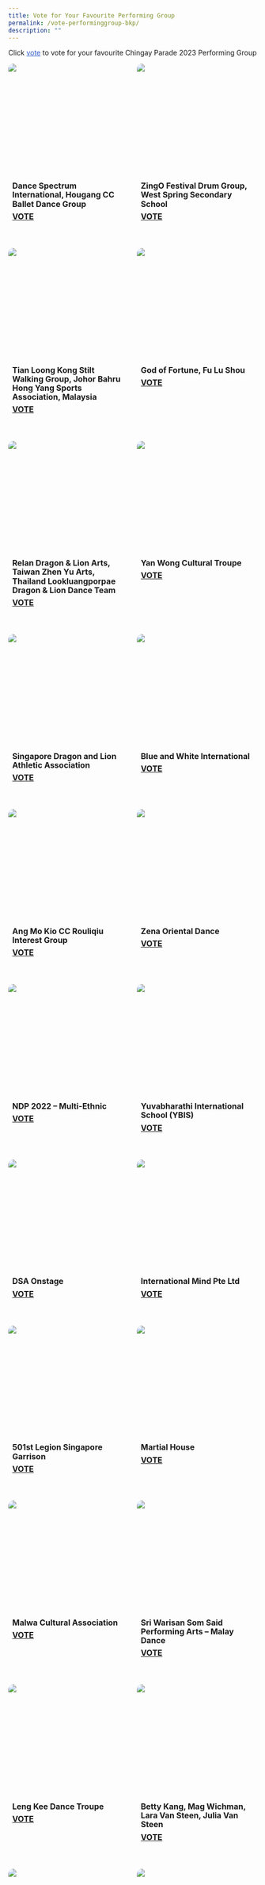 ```yaml
---
title: Vote for Your Favourite Performing Group
permalink: /vote-performinggroup-bkp/
description: ""
---
```



Click <span style="text-decoration:underline; color:#345bcc">vote</span> to vote for your favourite Chingay Parade 2023 Performing Group

<div style="display: grid; grid-template-columns: repeat(auto-fit, minmax(228px, 1fr)); gap:1rem; padding:0px">

<div style="display: block; overflow:hidden; text-decoration: none;  max-width: 20rem;">
<div style="border-radius: 10px; min-height:14rem; max-height:14rem; overflow:hidden;"><img style="min-height:14rem; object-fit: cover; position:relative; top:rem;" src="/images/ChingayAwards/Prologue%20Group%201.jpg"></div>
<div style="padding:.5rem; padding-top:.8rem; padding-bottom:2rem; text-align:left; line-height: 1.3em;"><span style= "font-size: 1rem; font-weight: bold;">Dance Spectrum International, Hougang CC Ballet Dance Group</span><br><span style="line-height: 2em; font-size: 1rem; font-weight: bold;"><a href="https://form.gov.sg/63d33904d4e11c0012c0ca98?622f011a09260b0012490c8c=Dance%20Spectrum%20International,%20Hougang%20CC%20Ballet%20Dance%20Group" target="_blank">VOTE</a></span></div></div>

<div style="display: block; overflow:hidden; text-decoration: none;  max-width: 20rem;">
<div style="border-radius: 10px; min-height:14rem; max-height:14rem; overflow:hidden;"><img style="min-height:14rem; object-fit: cover; position:relative; top:rem;" src="/images/ChingayAwards/Act%201%20Group%201.jpg"></div>
<div style="padding:.5rem; padding-top:.8rem; padding-bottom:2rem; text-align:left; line-height: 1.3em;"><span style= "font-size: 1rem; font-weight: bold;">ZingO Festival Drum Group, West Spring Secondary School</span><br><span style="line-height: 2em; font-size: 1rem; font-weight: bold;"><a href="https://form.gov.sg/63d33904d4e11c0012c0ca98?622f011a09260b0012490c8c=ZingO%20Festival%20Drum%20Group,%20West%20Spring%20Secondary%20School" target="_blank">VOTE</a></span></div></div>

<div style="display: block; overflow:hidden; text-decoration: none;  max-width: 20rem;">
<div style="border-radius: 10px; min-height:14rem; max-height:14rem; overflow:hidden;"><img style="min-height:14rem; object-fit: cover; position:relative; top:rem;" src="/images/ChingayAwards/Act%201%20Group%202.jpg"></div>
<div style="padding:.5rem; padding-top:.8rem; padding-bottom:2rem; text-align:left; line-height: 1.3em;"><span style= "font-size: 1rem; font-weight: bold;">Tian Loong Kong Stilt Walking Group, Johor Bahru Hong Yang Sports Association, Malaysia </span><br><span style="line-height: 2em; font-size: 1rem; font-weight: bold;"><a href="https://form.gov.sg/63d33904d4e11c0012c0ca98?622f011a09260b0012490c8c=Tian%20Loong%20Kong%20Stilt%20Walking%20Group,%20Johor%20Bahru%20Hong%20Yang%20Sports%20Association,%20Malaysia%20" target="_blank">VOTE</a></span></div></div>

<div style="display: block; overflow:hidden; text-decoration: none;  max-width: 20rem;">
<div style="border-radius: 10px; min-height:14rem; max-height:14rem; overflow:hidden;"><img style="min-height:14rem; object-fit: cover; position:relative; top:rem;" src="/images/ChingayAwards/Act%201%20Group%203.jpg"></div>
<div style="padding:.5rem; padding-top:.8rem; padding-bottom:2rem; text-align:left; line-height: 1.3em;"><span style= "font-size: 1rem; font-weight: bold;">God of Fortune, Fu Lu Shou </span><br><span style="line-height: 2em; font-size: 1rem; font-weight: bold;"><a href="https://form.gov.sg/63d33904d4e11c0012c0ca98?622f011a09260b0012490c8c=God%20of%20Fortune,%20Fu%20Lu%20Shou%20" target="_blank">VOTE</a></span></div></div>
	
<div style="display: block; overflow:hidden; text-decoration: none;  max-width: 20rem;">
<div style="border-radius: 10px; min-height:14rem; max-height:14rem; overflow:hidden;"><img style="min-height:14rem; object-fit: cover; position:relative; top:rem;" src="/images/ChingayAwards/Act%201%20Group%204.jpg"></div>
<div style="padding:.5rem; padding-top:.8rem; padding-bottom:2rem; text-align:left; line-height: 1.3em;"><span style= "font-size: 1rem; font-weight: bold;">Relan Dragon & Lion Arts, Taiwan Zhen Yu Arts, Thailand Lookluangporpae Dragon & Lion Dance Team</span><br><span style="line-height: 2em; font-size: 1rem; font-weight: bold;"><a href="https://form.gov.sg/63d33904d4e11c0012c0ca98?622f011a09260b0012490c8c=Relan%20Dragon%20and%20Lion%20Arts,%20Taiwan%20Zhen%20Yu%20Arts,%20Thailand%20Lookluangporpae%20Dragon%20and%20Lion%20Dance%20Team" target="_blank">VOTE</a></span></div></div>

<div style="display: block; overflow:hidden; text-decoration: none;  max-width: 20rem;">
<div style="border-radius: 10px; min-height:14rem; max-height:14rem; overflow:hidden;"><img style="min-height:14rem; object-fit: cover; position:relative; top:rem;" src="/images/ChingayAwards/Act%201%20Group%205.jpg"></div>
<div style="padding:.5rem; padding-top:.8rem; padding-bottom:2rem; text-align:left; line-height: 1.3em;"><span style= "font-size: 1rem; font-weight: bold;">Yan Wong Cultural Troupe</span><br><span style="line-height: 2em; font-size: 1rem; font-weight: bold;"><a href="https://form.gov.sg/63d33904d4e11c0012c0ca98?622f011a09260b0012490c8c=Yan%20Wong%20Cultural%20Troupe" target="_blank">VOTE</a></span></div></div>

<div style="display: block; overflow:hidden; text-decoration: none;  max-width: 20rem;">
<div style="border-radius: 10px; min-height:14rem; max-height:14rem; overflow:hidden;"><img style="min-height:14rem; object-fit: cover; position:relative; top:rem;" src="/images/ChingayAwards/Act%201%20Group%206.jpg"></div>
<div style="padding:.5rem; padding-top:.8rem; padding-bottom:2rem; text-align:left; line-height: 1.3em;"><span style= "font-size: 1rem; font-weight: bold;">Singapore Dragon and Lion Athletic Association</span><br><span style="line-height: 2em; font-size: 1rem; font-weight: bold;"><a href="https://form.gov.sg/63d33904d4e11c0012c0ca98?622f011a09260b0012490c8c=Singapore%20Dragon%20and%20Lion%20Athletic%20Association" target="_blank">VOTE</a></span></div></div>

<div style="display: block; overflow:hidden; text-decoration: none;  max-width: 20rem;">
<div style="border-radius: 10px; min-height:14rem; max-height:14rem; overflow:hidden;"><img style="min-height:14rem; object-fit: cover; position:relative; top:rem;" src="/images/ChingayAwards/Act%201%20Group%207.jpg"></div>
<div style="padding:.5rem; padding-top:.8rem; padding-bottom:2rem; text-align:left; line-height: 1.3em;"><span style= "font-size: 1rem; font-weight: bold;">Blue and White International</span><br><span style="line-height: 2em; font-size: 1rem; font-weight: bold;"><a href="https://form.gov.sg/63d33904d4e11c0012c0ca98?622f011a09260b0012490c8c=Blue%20and%20White%20International" target="_blank">VOTE</a></span></div></div>

<div style="display: block; overflow:hidden; text-decoration: none;  max-width: 20rem;">
<div style="border-radius: 10px; min-height:14rem; max-height:14rem; overflow:hidden;"><img style="min-height:14rem; object-fit: cover; position:relative; top:rem;" src="/images/ChingayAwards/Act%201%20Group%208.jpg"></div>
<div style="padding:.5rem; padding-top:.8rem; padding-bottom:2rem; text-align:left; line-height: 1.3em;"><span style= "font-size: 1rem; font-weight: bold;">Ang Mo Kio CC Rouliqiu Interest Group</span><br><span style="line-height: 2em; font-size: 1rem; font-weight: bold;"><a href="https://form.gov.sg/63d33904d4e11c0012c0ca98?622f011a09260b0012490c8c=Ang%20Mo%20Kio%20CC%20Rouliqiu%20Interest%20Group" target="_blank">VOTE</a></span></div></div>

<div style="display: block; overflow:hidden; text-decoration: none;  max-width: 20rem;">
<div style="border-radius: 10px; min-height:14rem; max-height:14rem; overflow:hidden;"><img style="min-height:14rem; object-fit: cover; position:relative; top:rem;" src="/images/ChingayAwards/Act%201%20Group%209.jpg"></div>
<div style="padding:.5rem; padding-top:.8rem; padding-bottom:2rem; text-align:left; line-height: 1.3em;"><span style= "font-size: 1rem; font-weight: bold;">Zena Oriental Dance</span><br><span style="line-height: 2em; font-size: 1rem; font-weight: bold;"><a href="https://form.gov.sg/63d33904d4e11c0012c0ca98?622f011a09260b0012490c8c=Zena%20Oriental%20Dance" target="_blank">VOTE</a></span></div></div>

<div style="display: block; overflow:hidden; text-decoration: none;  max-width: 20rem;">
<div style="border-radius: 10px; min-height:14rem; max-height:14rem; overflow:hidden;"><img style="min-height:14rem; object-fit: cover; position:relative; top:rem;" src="/images/ChingayAwards/Act%201%20Group%2010.jpg"></div>
<div style="padding:.5rem; padding-top:.8rem; padding-bottom:2rem; text-align:left; line-height: 1.3em;"><span style= "font-size: 1rem; font-weight: bold;">NDP 2022 – Multi-Ethnic </span><br><span style="line-height: 2em; font-size: 1rem; font-weight: bold;"><a href="https://form.gov.sg/63d33904d4e11c0012c0ca98?622f011a09260b0012490c8c=NDP%202022%20–%20Multi-Ethnic%20" target="_blank">VOTE</a></span></div></div>

<div style="display: block; overflow:hidden; text-decoration: none;  max-width: 20rem;">
<div style="border-radius: 10px; min-height:14rem; max-height:14rem; overflow:hidden;"><img style="min-height:14rem; object-fit: cover; position:relative; top:rem;" src="/images/ChingayAwards/Act%201%20Group%2011.jpg"></div>
<div style="padding:.5rem; padding-top:.8rem; padding-bottom:2rem; text-align:left; line-height: 1.3em;"><span style= "font-size: 1rem; font-weight: bold;">Yuvabharathi International School (YBIS)</span><br><span style="line-height: 2em; font-size: 1rem; font-weight: bold;"><a href="https://form.gov.sg/63d33904d4e11c0012c0ca98?622f011a09260b0012490c8c=Yuvabharathi%20International%20School%20(YBIS)" target="_blank">VOTE</a></span></div></div>

<div style="display: block; overflow:hidden; text-decoration: none;  max-width: 20rem;">
<div style="border-radius: 10px; min-height:14rem; max-height:14rem; overflow:hidden;"><img style="min-height:14rem; object-fit: cover; position:relative; top:rem;" src="/images/ChingayAwards/Act%201%20Group%2012.jpg"></div>
<div style="padding:.5rem; padding-top:.8rem; padding-bottom:2rem; text-align:left; line-height: 1.3em;"><span style= "font-size: 1rem; font-weight: bold;">DSA Onstage</span><br><span style="line-height: 2em; font-size: 1rem; font-weight: bold;"><a href="https://form.gov.sg/63d33904d4e11c0012c0ca98?622f011a09260b0012490c8c=DSA%20Onstage" target="_blank">VOTE</a></span></div></div>

<div style="display: block; overflow:hidden; text-decoration: none;  max-width: 20rem;">
<div style="border-radius: 10px; min-height:14rem; max-height:14rem; overflow:hidden;"><img style="min-height:14rem; object-fit: cover; position:relative; top:rem;" src="/images/ChingayAwards/Act%201%20Group%2013.jpg"></div>
<div style="padding:.5rem; padding-top:.8rem; padding-bottom:2rem; text-align:left; line-height: 1.3em;"><span style= "font-size: 1rem; font-weight: bold;">International Mind Pte Ltd</span><br><span style="line-height: 2em; font-size: 1rem; font-weight: bold;"><a href="https://form.gov.sg/63d33904d4e11c0012c0ca98?622f011a09260b0012490c8c=International%20Mind%20Pte%20Ltd" target="_blank">VOTE</a></span></div></div>

<div style="display: block; overflow:hidden; text-decoration: none;  max-width: 20rem;">
<div style="border-radius: 10px; min-height:14rem; max-height:14rem; overflow:hidden;"><img style="min-height:14rem; object-fit: cover; position:relative; top:rem;" src="/images/ChingayAwards/Act%201%20Group%2014.jpg"></div>
<div style="padding:.5rem; padding-top:.8rem; padding-bottom:2rem; text-align:left; line-height: 1.3em;"><span style= "font-size: 1rem; font-weight: bold;">501st Legion Singapore Garrison</span><br><span style="line-height: 2em; font-size: 1rem; font-weight: bold;"><a href="https://form.gov.sg/63d33904d4e11c0012c0ca98?622f011a09260b0012490c8c=501st%20Legion%20Singapore%20Garrison" target="_blank">VOTE</a></span></div></div>

<div style="display: block; overflow:hidden; text-decoration: none;  max-width: 20rem;">
<div style="border-radius: 10px; min-height:14rem; max-height:14rem; overflow:hidden;"><img style="min-height:14rem; object-fit: cover; position:relative; top:rem;" src="/images/ChingayAwards/Act%201%20Group%2015.jpg"></div>
<div style="padding:.5rem; padding-top:.8rem; padding-bottom:2rem; text-align:left; line-height: 1.3em;"><span style= "font-size: 1rem; font-weight: bold;">Martial House</span><br><span style="line-height: 2em; font-size: 1rem; font-weight: bold;"><a href="https://form.gov.sg/63d33904d4e11c0012c0ca98?622f011a09260b0012490c8c=Martial%20House" target="_blank">VOTE</a></span></div></div>

<div style="display: block; overflow:hidden; text-decoration: none;  max-width: 20rem;">
<div style="border-radius: 10px; min-height:14rem; max-height:14rem; overflow:hidden;"><img style="min-height:14rem; object-fit: cover; position:relative; top:rem;" src="/images/ChingayAwards/Act%201%20Group%2016.jpg"></div>
<div style="padding:.5rem; padding-top:.8rem; padding-bottom:2rem; text-align:left; line-height: 1.3em;"><span style= "font-size: 1rem; font-weight: bold;">Malwa Cultural Association</span><br><span style="line-height: 2em; font-size: 1rem; font-weight: bold;"><a href="https://form.gov.sg/63d33904d4e11c0012c0ca98?622f011a09260b0012490c8c=Malwa%20Cultural%20Association" target="_blank">VOTE</a></span></div></div>

<div style="display: block; overflow:hidden; text-decoration: none;  max-width: 20rem;">
<div style="border-radius: 10px; min-height:14rem; max-height:14rem; overflow:hidden;"><img style="min-height:14rem; object-fit: cover; position:relative; top:rem;" src="/images/ChingayAwards/Act%201%20Group%2017.jpg"></div>
<div style="padding:.5rem; padding-top:.8rem; padding-bottom:2rem; text-align:left; line-height: 1.3em;"><span style= "font-size: 1rem; font-weight: bold;">Sri Warisan Som Said Performing Arts – Malay Dance</span><br><span style="line-height: 2em; font-size: 1rem; font-weight: bold;"><a href="https://form.gov.sg/63d33904d4e11c0012c0ca98?622f011a09260b0012490c8c=Sri%20Warisan%20Som%20Said%20Performing%20Arts%20–%20Malay%20Dance" target="_blank">VOTE</a></span></div></div>

<div style="display: block; overflow:hidden; text-decoration: none;  max-width: 20rem;">
<div style="border-radius: 10px; min-height:14rem; max-height:14rem; overflow:hidden;"><img style="min-height:14rem; object-fit: cover; position:relative; top:rem;" src="/images/ChingayAwards/Act%201%20Group%2018.jpg"></div>
<div style="padding:.5rem; padding-top:.8rem; padding-bottom:2rem; text-align:left; line-height: 1.3em;"><span style= "font-size: 1rem; font-weight: bold;">Leng Kee Dance Troupe</span><br><span style="line-height: 2em; font-size: 1rem; font-weight: bold;"><a href="https://form.gov.sg/63d33904d4e11c0012c0ca98?622f011a09260b0012490c8c=Leng%20Kee%20Dance%20Troupe" target="_blank">VOTE</a></span></div></div>

<div style="display: block; overflow:hidden; text-decoration: none;  max-width: 20rem;">
<div style="border-radius: 10px; min-height:14rem; max-height:14rem; overflow:hidden;"><img style="min-height:14rem; object-fit: cover; position:relative; top:rem;" src="/images/ChingayAwards/Act%201%20Group%2019.jpg"></div>
<div style="padding:.5rem; padding-top:.8rem; padding-bottom:2rem; text-align:left; line-height: 1.3em;"><span style= "font-size: 1rem; font-weight: bold;">Betty Kang, Mag Wichman, Lara Van Steen, Julia Van Steen</span><br><span style="line-height: 2em; font-size: 1rem; font-weight: bold;"><a href="https://form.gov.sg/63d33904d4e11c0012c0ca98?622f011a09260b0012490c8c=Betty%20Kang,%20Mag%20Wichman,%20Lara%20Van%20Steen,%20Julia%20Van%20Steen" target="_blank">VOTE</a></span></div></div>

<div style="display: block; overflow:hidden; text-decoration: none;  max-width: 20rem;">
<div style="border-radius: 10px; min-height:14rem; max-height:14rem; overflow:hidden;"><img style="min-height:14rem; object-fit: cover; position:relative; top:rem;" src="/images/ChingayAwards/Act%201%20Group%2020.jpg"></div>
<div style="padding:.5rem; padding-top:.8rem; padding-bottom:2rem; text-align:left; line-height: 1.3em;"><span style= "font-size: 1rem; font-weight: bold;">Sakthi Fine Arts</span><br><span style="line-height: 2em; font-size: 1rem; font-weight: bold;"><a href="https://form.gov.sg/63d33904d4e11c0012c0ca98?622f011a09260b0012490c8c=Sakthi%20Fine%20Arts" target="_blank">VOTE</a></span></div></div>

<div style="display: block; overflow:hidden; text-decoration: none;  max-width: 20rem;">
<div style="border-radius: 10px; min-height:14rem; max-height:14rem; overflow:hidden;"><img style="min-height:14rem; object-fit: cover; position:relative; top:rem;" src="/images/ChingayAwards/Act%201%20Group%2021.jpg"></div>
<div style="padding:.5rem; padding-top:.8rem; padding-bottom:2rem; text-align:left; line-height: 1.3em;"><span style= "font-size: 1rem; font-weight: bold;">Musicians from We’ve Got Talent! 2023: Michelle Chua (Guzheng), Tan Yuqing (Sheng), NUS CAC Angklung, Happy Ukers Group & Green Percussion Interest Group @ Bukit Gombak</span><br><span style="line-height: 2em; font-size: 1rem; font-weight: bold;"><a href="https://form.gov.sg/63d33904d4e11c0012c0ca98?622f011a09260b0012490c8c=Musicians%20from%20We’ve%20Got%20Talent!%202023:%20Michelle%20Chua%20(Guzheng),%20Tan%20Yuqing%20(Sheng),%20NUS%20CAC%20Angklung,%20Happy%20Ukers%20Group%20and%20Green%20Percussion%20Interest%20Group%20@%20Bukit%20Gombak" target="_blank">VOTE</a></span></div></div>

<div style="display: block; overflow:hidden; text-decoration: none;  max-width: 20rem;">
<div style="border-radius: 10px; min-height:14rem; max-height:14rem; overflow:hidden;"><img style="min-height:14rem; object-fit: cover; position:relative; top:rem;" src="/images/ChingayAwards/Act%201%20Group%2022.jpg"></div>
<div style="padding:.5rem; padding-top:.8rem; padding-bottom:2rem; text-align:left; line-height: 1.3em;"><span style= "font-size: 1rem; font-weight: bold;">Momentum Show Choir (Emerge Arts & Media Academy, TruDance, Wellington Primary School, Angsana Primary School)</span><br><span style="line-height: 2em; font-size: 1rem; font-weight: bold;"><a href="https://form.gov.sg/63d33904d4e11c0012c0ca98?622f011a09260b0012490c8c=Momentum%20Show%20Choir%20(Emerge%20Arts%20and%20Media%20Academy,%20TruDance,%20Wellington%20Primary%20School,%20Angsana%20Primary%20School)" target="_blank">VOTE</a></span></div></div>

<div style="display: block; overflow:hidden; text-decoration: none;  max-width: 20rem;">
<div style="border-radius: 10px; min-height:14rem; max-height:14rem; overflow:hidden;"><img style="min-height:14rem; object-fit: cover; position:relative; top:rem;" src="/images/ChingayAwards/Act%201%20Group%2023.jpg"></div>
<div style="padding:.5rem; padding-top:.8rem; padding-bottom:2rem; text-align:left; line-height: 1.3em;"><span style= "font-size: 1rem; font-weight: bold;">North West Community Development Council Dance-Fit Club</span><br><span style="line-height: 2em; font-size: 1rem; font-weight: bold;"><a href="https://form.gov.sg/63d33904d4e11c0012c0ca98?622f011a09260b0012490c8c=North%20West%20Community%20Development%20Council%20Dance-Fit%20Club" target="_blank">VOTE</a></span></div></div>

<div style="display: block; overflow:hidden; text-decoration: none;  max-width: 20rem;">
<div style="border-radius: 10px; min-height:14rem; max-height:14rem; overflow:hidden;"><img style="min-height:14rem; object-fit: cover; position:relative; top:rem;" src="/images/ChingayAwards/Act%201%20Group%2024.jpg"></div>
<div style="padding:.5rem; padding-top:.8rem; padding-bottom:2rem; text-align:left; line-height: 1.3em;"><span style= "font-size: 1rem; font-weight: bold;">Chingay 2023 Community Star – 
The Lesslars and Singers from We’ve Got Talent! 2023: Asher Mendelsohn, Amadei Noemie, Amadei Zoe, Elna Syafiqah, Jernice Tan</span><br><span style="line-height: 2em; font-size: 1rem; font-weight: bold;"><a href="https://form.gov.sg/63d33904d4e11c0012c0ca98?622f011a09260b0012490c8c=Chingay%202023%20Community%20Star%20–%20
The%20Lesslars%20and%20Singers%20from%20We’ve%20Got%20Talent!%202023:%20Asher%20Mendelsohn,%20Amadei%20Noemie,%20Amadei%20Zoe,%20Elna%20Syafiqah,%20Jernice%20Tan" target="_blank">VOTE</a></span></div></div>

<div style="display: block; overflow:hidden; text-decoration: none;  max-width: 20rem;">
<div style="border-radius: 10px; min-height:14rem; max-height:14rem; overflow:hidden;"><img style="min-height:14rem; object-fit: cover; position:relative; top:rem;" src="/images/ChingayAwards/Act%201%20Group%2025.jpg"></div>
<div style="padding:.5rem; padding-top:.8rem; padding-bottom:2rem; text-align:left; line-height: 1.3em;"><span style= "font-size: 1rem; font-weight: bold;">Harley - Davidson Brothers</span><br><span style="line-height: 2em; font-size: 1rem; font-weight: bold;"><a href="https://form.gov.sg/63d33904d4e11c0012c0ca98?622f011a09260b0012490c8c=Harley%20-%20Davidson%20Brothers" target="_blank">VOTE</a></span></div></div>

<div style="display: block; overflow:hidden; text-decoration: none;  max-width: 20rem;">
<div style="border-radius: 10px; min-height:14rem; max-height:14rem; overflow:hidden;"><img style="min-height:14rem; object-fit: cover; position:relative; top:rem;" src="/images/ChingayAwards/Act%201%20Group%2026.jpg"></div>
<div style="padding:.5rem; padding-top:.8rem; padding-bottom:2rem; text-align:left; line-height: 1.3em;"><span style= "font-size: 1rem; font-weight: bold;">The Academy of Dance </span><br><span style="line-height: 2em; font-size: 1rem; font-weight: bold;"><a href="https://form.gov.sg/63d33904d4e11c0012c0ca98?622f011a09260b0012490c8c=The%20Academy%20of%20Dance%20" target="_blank">VOTE</a></span></div></div>

<div style="display: block; overflow:hidden; text-decoration: none;  max-width: 20rem;">
<div style="border-radius: 10px; min-height:14rem; max-height:14rem; overflow:hidden;"><img style="min-height:14rem; object-fit: cover; position:relative; top:rem;" src="/images/ChingayAwards/Act%202%20Group%201.jpg"></div>
<div style="padding:.5rem; padding-top:.8rem; padding-bottom:2rem; text-align:left; line-height: 1.3em;"><span style= "font-size: 1rem; font-weight: bold;">Youth In Us, Parkour Singapore, Urban BMX</span><br><span style="line-height: 2em; font-size: 1rem; font-weight: bold;"><a href="https://form.gov.sg/63d33904d4e11c0012c0ca98?622f011a09260b0012490c8c=Youth%20In%20Us,%20Parkour%20Singapore,%20Urban%20BMX" target="_blank">VOTE</a></span></div></div>

<div style="display: block; overflow:hidden; text-decoration: none;  max-width: 20rem;">
<div style="border-radius: 10px; min-height:14rem; max-height:14rem; overflow:hidden;"><img style="min-height:14rem; object-fit: cover; position:relative; top:rem;" src="/images/ChingayAwards/Act%203%20Group%201.jpg"></div>
<div style="padding:.5rem; padding-top:.8rem; padding-bottom:2rem; text-align:left; line-height: 1.3em;"><span style= "font-size: 1rem; font-weight: bold;">Soka Gakkai Singapore (Choir)</span><br><span style="line-height: 2em; font-size: 1rem; font-weight: bold;"><a href="https://form.gov.sg/63d33904d4e11c0012c0ca98?622f011a09260b0012490c8c=Soka%20Gakkai%20Singapore%20(Choir)" target="_blank">VOTE</a></span></div></div>

<div style="display: block; overflow:hidden; text-decoration: none;  max-width: 20rem;">
<div style="border-radius: 10px; min-height:14rem; max-height:14rem; overflow:hidden;"><img style="min-height:14rem; object-fit: cover; position:relative; top:rem;" src="/images/ChingayAwards/Act%204%20Group%201.jpg"></div>
<div style="padding:.5rem; padding-top:.8rem; padding-bottom:2rem; text-align:left; line-height: 1.3em;"><span style= "font-size: 1rem; font-weight: bold;">The Japanese Association, Singapore</span><br><span style="line-height: 2em; font-size: 1rem; font-weight: bold;"><a href="https://form.gov.sg/63d33904d4e11c0012c0ca98?622f011a09260b0012490c8c=The%20Japanese%20Association,%20Singapore" target="_blank">VOTE</a></span></div></div>

<div style="display: block; overflow:hidden; text-decoration: none;  max-width: 20rem;">
<div style="border-radius: 10px; min-height:14rem; max-height:14rem; overflow:hidden;"><img style="min-height:14rem; object-fit: cover; position:relative; top:rem;" src="/images/ChingayAwards/Act%204%20Group%202.jpg"></div>
<div style="padding:.5rem; padding-top:.8rem; padding-bottom:2rem; text-align:left; line-height: 1.3em;"><span style= "font-size: 1rem; font-weight: bold;">The Mexican Association in Singapore</span><br><span style="line-height: 2em; font-size: 1rem; font-weight: bold;"><a href="https://form.gov.sg/63d33904d4e11c0012c0ca98?622f011a09260b0012490c8c=The%20Mexican%20Association%20in%20Singapore" target="_blank">VOTE</a></span></div></div>

<div style="display: block; overflow:hidden; text-decoration: none;  max-width: 20rem;">
<div style="border-radius: 10px; min-height:14rem; max-height:14rem; overflow:hidden;"><img style="min-height:14rem; object-fit: cover; position:relative; top:rem;" src="/images/ChingayAwards/Act%204%20Group%203.jpg"></div>
<div style="padding:.5rem; padding-top:.8rem; padding-bottom:2rem; text-align:left; line-height: 1.3em;"><span style= "font-size: 1rem; font-weight: bold;">The Kamala Club, Singapore </span><br><span style="line-height: 2em; font-size: 1rem; font-weight: bold;"><a href="https://form.gov.sg/63d33904d4e11c0012c0ca98?622f011a09260b0012490c8c=The%20Kamala%20Club,%20Singapore%20" target="_blank">VOTE</a></span></div></div>

<div style="display: block; overflow:hidden; text-decoration: none;  max-width: 20rem;">
<div style="border-radius: 10px; min-height:14rem; max-height:14rem; overflow:hidden;"><img style="min-height:14rem; object-fit: cover; position:relative; top:rem;" src="/images/ChingayAwards/Act%204%20Group%204.jpg"></div>
<div style="padding:.5rem; padding-top:.8rem; padding-bottom:2rem; text-align:left; line-height: 1.3em;"><span style= "font-size: 1rem; font-weight: bold;">Multi-Ethnic Act</span><br><span style="line-height: 2em; font-size: 1rem; font-weight: bold;"><a href="https://form.gov.sg/63d33904d4e11c0012c0ca98?622f011a09260b0012490c8c=Multi-Ethnic%20Act" target="_blank">VOTE</a></span></div></div>

<div style="display: block; overflow:hidden; text-decoration: none;  max-width: 20rem;">
<div style="border-radius: 10px; min-height:14rem; max-height:14rem; overflow:hidden;"><img style="min-height:14rem; object-fit: cover; position:relative; top:rem;" src="/images/ChingayAwards/Act%205%20Group%201.jpg"></div>
<div style="padding:.5rem; padding-top:.8rem; padding-bottom:2rem; text-align:left; line-height: 1.3em;"><span style= "font-size: 1rem; font-weight: bold;">SMU Caderas Latinas</span><br><span style="line-height: 2em; font-size: 1rem; font-weight: bold;"><a href="https://form.gov.sg/63d33904d4e11c0012c0ca98?622f011a09260b0012490c8c=SMU%20Caderas%20Latinas" target="_blank">VOTE</a></span></div></div>

<div style="display: block; overflow:hidden; text-decoration: none;  max-width: 20rem;">
<div style="border-radius: 10px; min-height:14rem; max-height:14rem; overflow:hidden;"><img style="min-height:14rem; object-fit: cover; position:relative; top:rem;" src="/images/ChingayAwards/Act%205%20Group%202.jpg"></div>
<div style="padding:.5rem; padding-top:.8rem; padding-bottom:2rem; text-align:left; line-height: 1.3em;"><span style= "font-size: 1rem; font-weight: bold;">WANNA Studio</span><br><span style="line-height: 2em; font-size: 1rem; font-weight: bold;"><a href="https://form.gov.sg/63d33904d4e11c0012c0ca98?622f011a09260b0012490c8c=WANNA%20Studio" target="_blank">VOTE</a></span></div></div>

<div style="display: block; overflow:hidden; text-decoration: none;  max-width: 20rem;">
<div style="border-radius: 10px; min-height:14rem; max-height:14rem; overflow:hidden;"><img style="min-height:14rem; object-fit: cover; position:relative; top:rem;" src="/images/ChingayAwards/Act%205%20Group%203.jpg"></div>
<div style="padding:.5rem; padding-top:.8rem; padding-bottom:2rem; text-align:left; line-height: 1.3em;"><span style= "font-size: 1rem; font-weight: bold;">CheerFit </span><br><span style="line-height: 2em; font-size: 1rem; font-weight: bold;"><a href="https://form.gov.sg/63d33904d4e11c0012c0ca98?622f011a09260b0012490c8c=CheerFit" target="_blank">VOTE</a></span></div></div>

<div style="display: block; overflow:hidden; text-decoration: none;  max-width: 20rem;">
<div style="border-radius: 10px; min-height:14rem; max-height:14rem; overflow:hidden;"><img style="min-height:14rem; object-fit: cover; position:relative; top:rem;" src="/images/ChingayAwards/Act%205%20Group%204.jpg"></div>
<div style="padding:.5rem; padding-top:.8rem; padding-bottom:2rem; text-align:left; line-height: 1.3em;"><span style= "font-size: 1rem; font-weight: bold;">Piloxing®</span><br><span style="line-height: 2em; font-size: 1rem; font-weight: bold;"><a href="https://form.gov.sg/63d33904d4e11c0012c0ca98?622f011a09260b0012490c8c=Piloxing®" target="_blank">VOTE</a></span></div></div>

<div style="display: block; overflow:hidden; text-decoration: none;  max-width: 20rem;">
<div style="border-radius: 10px; min-height:14rem; max-height:14rem; overflow:hidden;"><img style="min-height:14rem; object-fit: cover; position:relative; top:rem;" src="/images/ChingayAwards/Act%205%20Group%205.jpg"></div>
<div style="padding:.5rem; padding-top:.8rem; padding-bottom:2rem; text-align:left; line-height: 1.3em;"><span style= "font-size: 1rem; font-weight: bold;">Dance Inspiration</span><br><span style="line-height: 2em; font-size: 1rem; font-weight: bold;"><a href="https://form.gov.sg/63d33904d4e11c0012c0ca98?622f011a09260b0012490c8c=Dance%20Inspiration" target="_blank">VOTE</a></span></div></div>

<div style="display: block; overflow:hidden; text-decoration: none;  max-width: 20rem;">
<div style="border-radius: 10px; min-height:14rem; max-height:14rem; overflow:hidden;"><img style="min-height:14rem; object-fit: cover; position:relative; top:rem;" src="/images/ChingayAwards/Act%205%20Group%206.jpg"></div>
<div style="padding:.5rem; padding-top:.8rem; padding-bottom:2rem; text-align:left; line-height: 1.3em;"><span style= "font-size: 1rem; font-weight: bold;">People’s Association Youth Movement (PAYM) </span><br><span style="line-height: 2em; font-size: 1rem; font-weight: bold;"><a href="https://form.gov.sg/63d33904d4e11c0012c0ca98?622f011a09260b0012490c8c=People’s%20Association%20Youth%20Movement%20(PAYM)" target="_blank">VOTE</a></span></div></div>

<div style="display: block; overflow:hidden; text-decoration: none;  max-width: 20rem;">
<div style="border-radius: 10px; min-height:14rem; max-height:14rem; overflow:hidden;"><img style="min-height:14rem; object-fit: cover; position:relative; top:rem;" src="/images/ChingayAwards/Act%205%20Group%207.jpg"></div>
<div style="padding:.5rem; padding-top:.8rem; padding-bottom:2rem; text-align:left; line-height: 1.3em;"><span style= "font-size: 1rem; font-weight: bold;">Soorya (Singapore)</span><br><span style="line-height: 2em; font-size: 1rem; font-weight: bold;"><a href="https://form.gov.sg/63d33904d4e11c0012c0ca98?622f011a09260b0012490c8c=Soorya%20(Singapore)" target="_blank">VOTE</a></span></div></div>

<div style="display: block; overflow:hidden; text-decoration: none;  max-width: 20rem;">
<div style="border-radius: 10px; min-height:14rem; max-height:14rem; overflow:hidden;"><img style="min-height:14rem; object-fit: cover; position:relative; top:rem;" src="/images/ChingayAwards/Act%205%20Group%208.jpg"></div>
<div style="padding:.5rem; padding-top:.8rem; padding-bottom:2rem; text-align:left; line-height: 1.3em;"><span style= "font-size: 1rem; font-weight: bold;">Jamiyah Singapore</span><br><span style="line-height: 2em; font-size: 1rem; font-weight: bold;"><a href="https://form.gov.sg/63d33904d4e11c0012c0ca98?622f011a09260b0012490c8c=Jamiyah%20Singapore" target="_blank">VOTE</a></span></div></div>

<div style="display: block; overflow:hidden; text-decoration: none;  max-width: 20rem;">
<div style="border-radius: 10px; min-height:14rem; max-height:14rem; overflow:hidden;"><img style="min-height:14rem; object-fit: cover; position:relative; top:rem;" src="/images/ChingayAwards/Act%205%20Group%209.jpg"></div>
<div style="padding:.5rem; padding-top:.8rem; padding-bottom:2rem; text-align:left; line-height: 1.3em;"><span style= "font-size: 1rem; font-weight: bold;">Singapore Buddhist Federation</span><br><span style="line-height: 2em; font-size: 1rem; font-weight: bold;"><a href="https://form.gov.sg/63d33904d4e11c0012c0ca98?622f011a09260b0012490c8c=Singapore%20Buddhist%20Federation" target="_blank">VOTE</a></span></div></div>

<div style="display: block; overflow:hidden; text-decoration: none;  max-width: 20rem;">
<div style="border-radius: 10px; min-height:14rem; max-height:14rem; overflow:hidden;"><img style="min-height:14rem; object-fit: cover; position:relative; top:rem;" src="/images/ChingayAwards/Act%205%20Group%2010.jpg"></div>
<div style="padding:.5rem; padding-top:.8rem; padding-bottom:2rem; text-align:left; line-height: 1.3em;"><span style= "font-size: 1rem; font-weight: bold;">Singapore Malayalee Association</span><br><span style="line-height: 2em; font-size: 1rem; font-weight: bold;"><a href="https://form.gov.sg/63d33904d4e11c0012c0ca98?622f011a09260b0012490c8c=Singapore%20Malayalee%20Association" target="_blank">VOTE</a></span></div></div>

<div style="display: block; overflow:hidden; text-decoration: none;  max-width: 20rem;">
<div style="border-radius: 10px; min-height:14rem; max-height:14rem; overflow:hidden;"><img style="min-height:14rem; object-fit: cover; position:relative; top:rem;" src="/images/ChingayAwards/Act%205%20Group%2011.jpg"></div>
<div style="padding:.5rem; padding-top:.8rem; padding-bottom:2rem; text-align:left; line-height: 1.3em;"><span style= "font-size: 1rem; font-weight: bold;">Faith Music Centre</span><br><span style="line-height: 2em; font-size: 1rem; font-weight: bold;"><a href="https://form.gov.sg/63d33904d4e11c0012c0ca98?622f011a09260b0012490c8c=Faith%20Music%20Centre" target="_blank">VOTE</a></span></div></div>

<div style="display: block; overflow:hidden; text-decoration: none;  max-width: 20rem;">
<div style="border-radius: 10px; min-height:14rem; max-height:14rem; overflow:hidden;"><img style="min-height:14rem; object-fit: cover; position:relative; top:rem;" src="/images/ChingayAwards/Act%205%20Group%2012.jpg"></div>
<div style="padding:.5rem; padding-top:.8rem; padding-bottom:2rem; text-align:left; line-height: 1.3em;"><span style= "font-size: 1rem; font-weight: bold;">Insurance and Financial Practitioners Association of Singapore (IFPAS) </span><br><span style="line-height: 2em; font-size: 1rem; font-weight: bold;"><a href="https://form.gov.sg/63d33904d4e11c0012c0ca98?622f011a09260b0012490c8c=Insurance%20and%20Financial%20Practitioners%20Association%20of%20Singapore%20(IFPAS)%20" target="_blank">VOTE</a></span></div></div>

<div style="display: block; overflow:hidden; text-decoration: none;  max-width: 20rem;">
<div style="border-radius: 10px; min-height:14rem; max-height:14rem; overflow:hidden;"><img style="min-height:14rem; object-fit: cover; position:relative; top:rem;" src="/images/ChingayAwards/Act%205%20Group%2013.jpg"></div>
<div style="padding:.5rem; padding-top:.8rem; padding-bottom:2rem; text-align:left; line-height: 1.3em;"><span style= "font-size: 1rem; font-weight: bold;">Anggerik Temasek Bangsawan LLP (ATB)</span><br><span style="line-height: 2em; font-size: 1rem; font-weight: bold;"><a href="https://form.gov.sg/63d33904d4e11c0012c0ca98?622f011a09260b0012490c8c=Anggerik%20Temasek%20Bangsawan%20LLP%20(ATB)" target="_blank">VOTE</a></span></div></div>

<div style="display: block; overflow:hidden; text-decoration: none;  max-width: 20rem;">
<div style="border-radius: 10px; min-height:14rem; max-height:14rem; overflow:hidden;"><img style="min-height:14rem; object-fit: cover; position:relative; top:rem;" src="/images/ChingayAwards/Act%205%20Group%2014.jpg"></div>
<div style="padding:.5rem; padding-top:.8rem; padding-bottom:2rem; text-align:left; line-height: 1.3em;"><span style= "font-size: 1rem; font-weight: bold;">Soka Gakkai Singapore</span><br><span style="line-height: 2em; font-size: 1rem; font-weight: bold;"><a href="https://form.gov.sg/63d33904d4e11c0012c0ca98?622f011a09260b0012490c8c=Soka%20Gakkai%20Singapore" target="_blank">VOTE</a></span></div></div>

	
<div style="display: block; overflow:hidden; text-decoration: none;  max-width: 20rem;">
<div style="border-radius: 10px; min-height:14rem; max-height:14rem; overflow:hidden;"><img style="min-height:14rem; object-fit: cover; position:relative; top:rem;" src="/images/ChingayAwards/minifloatsperf.jpg"></div>
<div style="padding:.5rem; padding-top:.8rem; padding-bottom:2rem; text-align:left; line-height: 1.3em;"><span style= "font-size: 1rem; font-weight: bold;">Mini Floats Performer</span><br><span style="line-height: 2em; font-size: 1rem; font-weight: bold;"><a href="https://form.gov.sg/63d33904d4e11c0012c0ca98?622f011a09260b0012490c8c=Mini%20Floats%20Performer" target="_blank">VOTE</a></span></div></div>

<div style="display: block; overflow:hidden; text-decoration: none;  max-width: 20rem;">
<div style="border-radius: 10px; min-height:14rem; max-height:14rem; overflow:hidden;"><img style="min-height:14rem; object-fit: cover; position:relative; top:rem;" src="/images/ChingayAwards/Act%206%20Group%201.jpg"></div>
<div style="padding:.5rem; padding-top:.8rem; padding-bottom:2rem; text-align:left; line-height: 1.3em;"><span style= "font-size: 1rem; font-weight: bold;">Taneo Dance Academy, Distinct Creative Arts</span><br><span style="line-height: 2em; font-size: 1rem; font-weight: bold;"><a href="https://form.gov.sg/63d33904d4e11c0012c0ca98?622f011a09260b0012490c8c=Taneo%20Dance%20Academy,%20Distinct%20Creative%20Arts" target="_blank">VOTE</a></span></div></div>

	
	
	
	
	
</div>